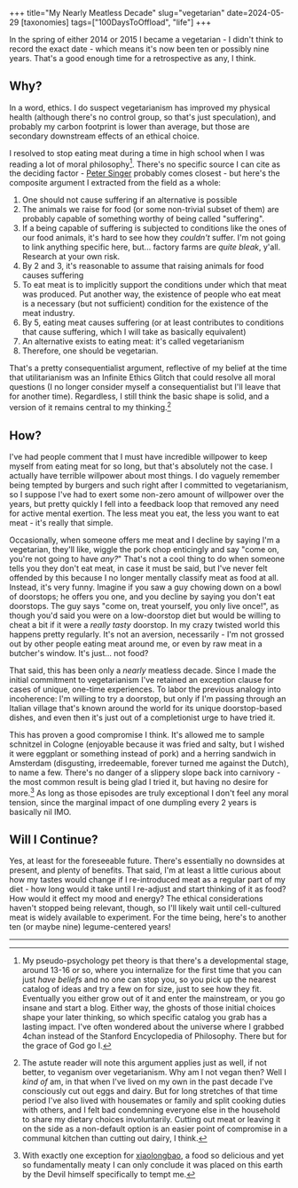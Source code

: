 +++
title="My Nearly Meatless Decade"
slug="vegetarian"
date=2024-05-29
[taxonomies]
tags=["100DaysToOffload", "life"]
+++

In the spring of either 2014 or 2015 I became a vegetarian - I didn't think to record the exact date - which means it's now been ten or possibly nine years. That's a good enough time for a retrospective as any, I think.


## Why?

In a word, ethics. I do suspect vegetarianism has improved my physical health (although there's no control group, so that's just speculation), and probably my carbon footprint is lower than average, but those are secondary downstream effects of an ethical choice.

I resolved to stop eating meat during a time in high school when I was reading a lot of moral philosophy[^1]. There's no specific source I can cite as the deciding factor - [Peter Singer](https://en.wikipedia.org/wiki/Peter_Singer)  probably comes closest -  but here's the composite argument I extracted from the field as a whole:

1. One should not cause suffering if an alternative is possible
2. The animals we raise for food (or some non-trivial subset of them) are probably capable of something worthy of being called "suffering".
3. If a being capable of suffering is subjected to conditions like the ones of our food animals, it's hard to see how they *couldn't* suffer. I'm not going to link anything specific here, but... factory farms are *quite bleak*, y'all. Research at your own risk.
4. By 2 and 3, it's reasonable to assume that raising animals for food causes suffering
5. To eat meat is to implicitly support the conditions under which that meat was produced. Put another way, the existence of people who eat meat is a necessary (but not sufficient) condition for the existence of the meat industry.
6. By 5, eating meat causes suffering (or at least contributes to conditions that cause suffering, which I will take as basically equivalent)
6. An alternative exists to eating meat: it's called vegetarianism
7. Therefore, one should be vegetarian.


That's a pretty consequentialist argument, reflective of my belief at the time that utilitarianism was an Infinite Ethics Glitch that could resolve all moral questions (I no longer consider myself a consequentialist but I'll leave that for another time). Regardless, I still think the basic shape is solid, and a version of it remains central to my thinking.[^2]



## How?

I've had people comment that I must have incredible willpower to keep myself from eating meat for so long, but that's absolutely not the case. I actually have terrible willpower about most things. I do vaguely remember being tempted by burgers and such right after I committed to vegetarianism, so I suppose I've had to exert some non-zero amount of willpower over the years, but pretty quickly I fell into a feedback loop that removed any need for active mental exertion. The less meat you eat, the less you want to eat meat - it's really that simple.

Occasionally, when someone offers me meat and I decline by saying I'm a vegetarian, they'll like, wiggle the pork chop enticingly and say "come on, you're not going to have *any?*"   That's not a cool thing to do when someone tells you they don't eat meat, in case it must be said, but I've never felt offended by this because I no longer mentally classify meat as food at all. Instead, it's very funny.  Imagine if you saw a guy chowing down on a bowl of doorstops; he offers you one, and you decline by saying you don't eat doorstops. The guy says "come on, treat yourself, you only live once!", as though you'd said you were on a low-doorstop diet but would be willing to cheat a bit if it were a *really tasty* doorstop. In my crazy twisted world this happens pretty regularly.  It's not an aversion, necessarily - I'm not grossed out by other people eating meat around me, or even by raw meat in a butcher's window.  It's just... not food?


That said, this has been only a *nearly* meatless decade. Since I made the initial commitment to vegetarianism I've retained an exception clause for cases of unique, one-time experiences. To labor the previous analogy into incoherence:  I'm willing to try a doorstop, but only if I'm passing through an Italian village that's known around the world for its unique doorstop-based dishes, and even then it's just out of a completionist urge to have tried it.

This has proven a good compromise I think. It's allowed me to sample schnitzel in Cologne (enjoyable because it was fried and salty, but I wished it were eggplant or something instead of pork) and a herring sandwich in Amsterdam (disgusting, irredeemable, forever turned me against the Dutch), to name a few. There's no danger of a slippery slope back into carnivory - the most common result is being glad I tried it, but having no desire for more.[^3] As long as those episodes are truly exceptional I don't feel any moral tension, since the marginal impact of one dumpling every 2 years is basically nil IMO.


## Will I Continue?

Yes, at least for the foreseeable future. There's essentially no downsides at present, and plenty of benefits. That said, I'm at least a little curious about how my tastes would change if I re-introduced meat as a regular part of my diet - how long would it take until I re-adjust and start thinking of it as food? How would it effect my mood and energy? The ethical considerations haven't stopped being relevant, though, so I'll likely wait until cell-cultured meat is widely available to experiment. For the time being, here's to another ten (or maybe nine) legume-centered years!


---
[^1]: My pseudo-psychology pet theory is that there's a developmental stage, around 13-16 or so, where you internalize for the first time that you can just *have beliefs* and no one can stop you, so you pick up the nearest catalog of ideas and try a few on for size, just to see how they fit. Eventually you either grow out of it and enter the mainstream, or you go insane and start a blog. Either way, the ghosts of those initial choices shape your later thinking, so which specific catalog you grab has a lasting impact.
I've often wondered about the universe where I grabbed 4chan instead of the Stanford Encyclopedia of Philosophy. There but for the grace of God go I.

[^2]: The astute reader will note this argument applies just as well, if not better, to veganism over vegetarianism. Why am I not vegan then? Well I *kind of* am, in that when I've lived on my own in the past decade I've consciously cut out eggs and dairy. But for long stretches of that time period I've also lived with housemates or family and split cooking duties with others, and I felt bad condemning everyone else in the household to share my dietary choices involuntarily. Cutting out meat or leaving it on the side as a non-default option is an easier point of compromise in a communal kitchen than cutting out dairy, I think.

[^3]: With exactly one exception for [xiaolongbao](https://en.wikipedia.org/wiki/Xiaolongbao), a food so delicious and yet so fundamentally meaty I can only conclude it was placed on this earth by the Devil himself specifically to tempt me.
